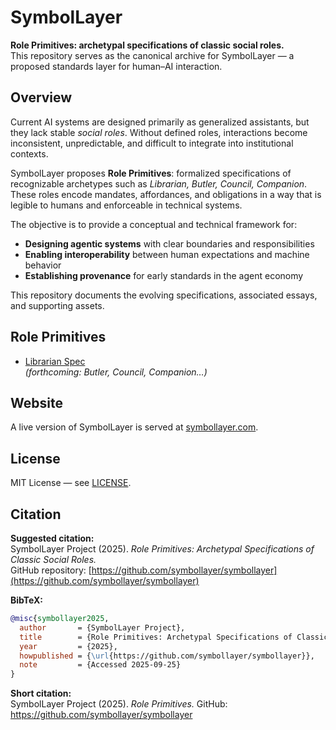 # SymbolLayer

**Role Primitives: archetypal specifications of classic social roles.**  
This repository serves as the canonical archive for SymbolLayer — a proposed standards layer for human–AI interaction.

## Overview

Current AI systems are designed primarily as generalized assistants, but they lack stable *social roles*. Without defined roles, interactions become inconsistent, unpredictable, and difficult to integrate into institutional contexts.  

SymbolLayer proposes **Role Primitives**: formalized specifications of recognizable archetypes such as *Librarian, Butler, Council, Companion*. These roles encode mandates, affordances, and obligations in a way that is legible to humans and enforceable in technical systems.  

The objective is to provide a conceptual and technical framework for:  
- **Designing agentic systems** with clear boundaries and responsibilities  
- **Enabling interoperability** between human expectations and machine behavior  
- **Establishing provenance** for early standards in the agent economy  

This repository documents the evolving specifications, associated essays, and supporting assets.  

## Role Primitives

- [Librarian Spec](specs/librarian.md)  
*(forthcoming: Butler, Council, Companion…)*

## Website

A live version of SymbolLayer is served at [symbollayer.com](https://symbollayer.com).  

## License

MIT License — see [LICENSE](LICENSE).

## Citation

**Suggested citation:**  
SymbolLayer Project (2025). *Role Primitives: Archetypal Specifications of Classic Social Roles.*  
GitHub repository: [https://github.com/symbollayer/symbollayer](https://github.com/symbollayer/symbollayer)  

**BibTeX:**  

```bibtex
@misc{symbollayer2025,
  author       = {SymbolLayer Project},
  title        = {Role Primitives: Archetypal Specifications of Classic Social Roles},
  year         = {2025},
  howpublished = {\url{https://github.com/symbollayer/symbollayer}},
  note         = {Accessed 2025-09-25}
}
```

**Short citation:**  
SymbolLayer Project (2025). *Role Primitives.* GitHub: https://github.com/symbollayer/symbollayer
